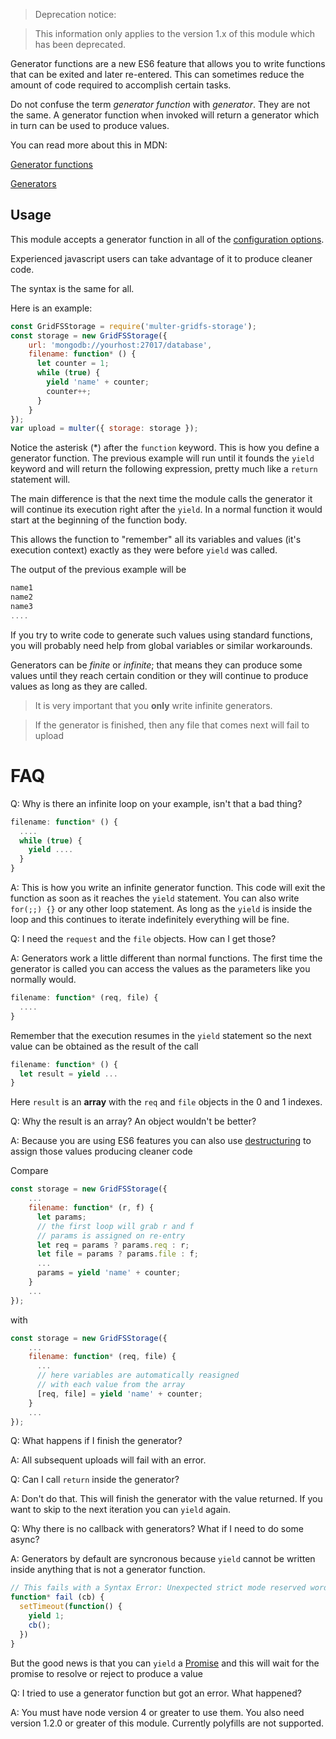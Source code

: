 > Deprecation notice:

> This information only applies to the version 1.x of this module which has been deprecated.

Generator functions are a new ES6 feature that allows you to write functions that can be exited and later re-entered. This can sometimes reduce the amount of code required to accomplish certain tasks.

Do not confuse the term *generator function* with *generator*. They are not the same. A generator function when invoked will return a generator which in turn can be
used to produce values.

You can read more about this in MDN:

[Generator functions][gen]

[Generators][gen-fn]

## Usage

This module accepts a generator function in all of the [configuration options][configuration-options].

Experienced javascript users can take advantage of it to produce cleaner code.

The syntax is the same for all.

Here is an example:

```javascript
const GridFSStorage = require('multer-gridfs-storage');
const storage = new GridFSStorage({
    url: 'mongodb://yourhost:27017/database',
    filename: function* () {
      let counter = 1;
      while (true) {
        yield 'name' + counter;
        counter++;
      }
    }
});
var upload = multer({ storage: storage });
```

Notice the asterisk (*) after the `function` keyword. This is how you define a generator function. The previous example will run until it founds the `yield` keyword
and will return the following expression, pretty much like a `return` statement will.

The main difference is that the next time the module calls the generator it will continue its execution right after the `yield`. In a normal function it would start at the beginning of the function body.

This allows the function to "remember" all its variables and values (it's execution context) exactly as they were before `yield` was called.

The output of the previous example will be

```javascript
name1
name2
name3
....
```

If you try to write code to generate such values using standard functions, you will probably need help from global variables or similar workarounds.

Generators can be *finite* or *infinite*; that means they can produce some values until they reach certain condition or they will continue to produce values as long as they are called.

> It is very important that you **only** write infinite generators. 

> If the generator is finished, then any file that comes next will fail to upload

# FAQ

Q: Why is there an infinite loop on your example, isn't that a bad thing?

```javascript
filename: function* () {
  ....
  while (true) {
    yield ....
  }
}
```


A: This is how you write an infinite generator function. This code will exit the function as soon as it reaches the `yield` statement. You can also write `for(;;) {}` or any other loop statement. As long as the `yield` is inside the loop and this continues to iterate indefinitely everything will be fine.

Q: I need the `request` and the `file` objects. How can I get those? 

A: Generators work a little different than normal functions. The first time the generator is called you can access the values as the parameters like you normally would.

```javascript
filename: function* (req, file) {
  ....
}
```

Remember that the execution resumes in the `yield` statement so the next value can be obtained as the result of the call

```javascript
filename: function* () {
  let result = yield ...
}
```

Here `result` is an **array** with the `req` and `file` objects in the 0 and 1 indexes.

Q: Why the result is an array? An object wouldn't be better?

A: Because you are using ES6 features you can also use [destructuring][destructuring] to assign those values producing cleaner code

Compare

```javascript
const storage = new GridFSStorage({
    ...
    filename: function* (r, f) {
      let params;
      // the first loop will grab r and f
      // params is assigned on re-entry 
      let req = params ? params.req : r;
      let file = params ? params.file : f;
      ...
      params = yield 'name' + counter;
    }
    ...
});
```

with

```javascript
const storage = new GridFSStorage({
    ...
    filename: function* (req, file) {
      ... 
      // here variables are automatically reasigned
      // with each value from the array
      [req, file] = yield 'name' + counter;
    }
    ...
});
```

Q: What happens if I finish the generator?

A: All subsequent uploads will fail with an error.

Q: Can I call `return` inside the generator?

A: Don't do that. This will finish the generator with the value returned. If you want to skip to the next iteration you can `yield` again.

Q: Why there is no callback with generators? What if I need to do some async?

A: Generators by default are syncronous because `yield` cannot be written inside anything that is not a generator function. 

```javascript
// This fails with a Syntax Error: Unexpected strict mode reserved word
function* fail (cb) {
  setTimeout(function() {
    yield 1;
    cb();
  })
}
```

But the good news is that you can `yield` a [Promise][promise] and this will wait for the promise to resolve or reject to produce a value

Q: I tried to use a generator function but got an error. What happened?

A: You must have node version 4 or greater to use them. You also need version 1.2.0 or greater of this module. Currently polyfills are not supported.

[gen]: https://developer.mozilla.org/en-US/docs/Web/JavaScript/Reference/Statements/function* "Generator function"
[gen-fn]: https://developer.mozilla.org/en-US/docs/Web/JavaScript/Reference/Global_Objects/Generator "Generator"
[destructuring]: https://developer.mozilla.org/en-US/docs/Web/JavaScript/Reference/Operators/Destructuring_assignment "Destructuring assignment"
[promise]: https://developer.mozilla.org/en-US/docs/Web/JavaScript/Reference/Global_Objects/Promise "Promise"
[configuration-options]: https://github.com/devconcept/multer-gridfs-storage/wiki/Guide#configuration
